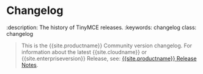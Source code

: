 # Changelog
:description: The history of TinyMCE releases.
:keywords: changelog
class: changelog

> This is the {{site.productname}} Community version changelog. For information about the latest {{site.cloudname}} or {{site.enterpriseversion}} Release, see: [{{site.productname}} Release Notes]({{site.baseurl}}/release-information/release-notes/).
